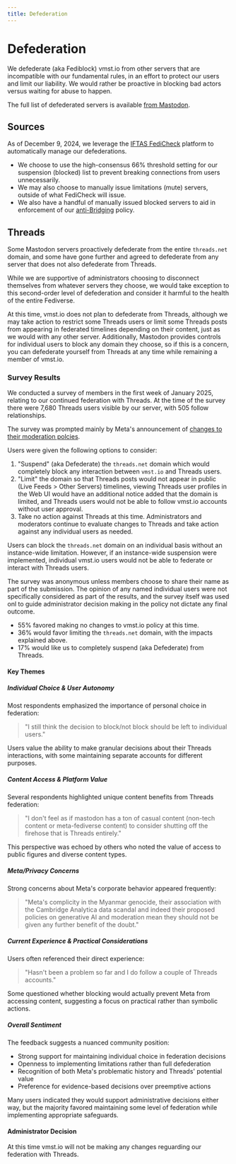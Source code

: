 ```yaml
---
title: Defederation
---
```


# Defederation

We defederate (aka Fediblock) vmst.io from other servers that are incompatible with our fundamental rules, in an effort to protect our users and limit our liability.
We would rather be proactive in blocking bad actors versus waiting for abuse to happen.

The full list of defederated servers is available [from Mastodon](https://vmst.io/about).

## Sources

As of December 9, 2024, we leverage the [IFTAS FediCheck](https://connect.iftas.org/library/iftas-documentation/fedicheck/) platform to automatically manage our defederations.

- We choose to use the high-consensus 66% threshold setting for our suspension (blocked) list to prevent breaking connections from users unnecessarily.
- We may also choose to manually issue limitations (mute) servers, outside of what FediCheck will issue.
- We also have a handful of manually issued blocked servers to aid in enforcement of our [anti-Bridging](/rules/bridges) policy.

## Threads

Some Mastodon servers proactively defederate from the entire `threads.net` domain, and some have gone further and agreed to defederate from any server that does not also defederate from Threads.

While we are supportive of administrators choosing to disconnect themselves from whatever servers they choose, we would take exception to this second-order level of defederation and consider it harmful to the health of the entire Fediverse.

At this time, vmst.io does not plan to defederate from Threads, although we may take action to restrict some Threads users or limit some Threads posts from appearing in federated timelines depending on their content, just as we would with any other server.
Additionally, Mastodon provides controls for individual users to block any domain they choose, so if this is a concern, you can defederate yourself from Threads at any time while remaining a member of vmst.io.

### Survey Results

We conducted a survey of members in the first week of January 2025, relating to our continued federation with Threads.
At the time of the survey there were 7,680 Threads users visible by our server, with 505 follow relationships.

The survey was prompted mainly by Meta's announcement of [changes to their moderation polcies](https://www.theverge.com/2025/1/7/24338471/meta-hate-speech-hateful-conduct-policy-moderation).

Users were given the following options to consider:

1. "Suspend" (aka Defederate) the `threads.net` domain which would completely block any interaction between `vmst.io` and Threads users.
2. "Limit" the domain so that Threads posts would not appear in public (Live Feeds > Other Servers) timelines, viewing Threads user profiles in the Web UI would have an additional notice added that the domain is limited, and Threads users would not be able to follow vmst.io accounts without user approval.
3. Take no action against Threads at this time. Administrators and moderators continue to evaluate changes to Threads and take action against any individual users as needed.

Users can block the `threads.net` domain on an individual basis without an instance-wide limitation.
However, if an instance-wide suspension were implemented, individual vmst.io users would not be able to federate or interact with Threads users.

The survey was anonymous unless members choose to share their name as part of the submission.
The opinion of any named individual users were not specifically considered as part of the results, and the survey itself was used onl to guide administrator decision making in the policy not dictate any final outcome.

- 55% favored making no changes to vmst.io policy at this time.
- 36% would favor limiting the `threads.net` domain, with the impacts explained above.
- 17% would like us to completely suspend (aka Defederate) from Threads.

#### Key Themes

##### Individual Choice & User Autonomy

Most respondents emphasized the importance of personal choice in federation:

> "I still think the decision to block/not block should be left to individual users."

Users value the ability to make granular decisions about their Threads interactions, with some maintaining separate accounts for different purposes.

##### Content Access & Platform Value

Several respondents highlighted unique content benefits from Threads federation:

> "I don't feel as if mastodon has a ton of casual content (non-tech content or meta-fediverse content) to consider shutting off the firehose that is Threads entirely."

This perspective was echoed by others who noted the value of access to public figures and diverse content types.

##### Meta/Privacy Concerns

Strong concerns about Meta's corporate behavior appeared frequently:

> "Meta's complicity in the Myanmar genocide, their association with the Cambridge Analytica data scandal and indeed their proposed policies on generative AI and moderation mean they should not be given any further benefit of the doubt."

##### Current Experience & Practical Considerations

Users often referenced their direct experience:

> "Hasn't been a problem so far and I do follow a couple of Threads accounts."

Some questioned whether blocking would actually prevent Meta from accessing content, suggesting a focus on practical rather than symbolic actions.

##### Overall Sentiment

The feedback suggests a nuanced community position:

- Strong support for maintaining individual choice in federation decisions
- Openness to implementing limitations rather than full defederation
- Recognition of both Meta's problematic history and Threads' potential value
- Preference for evidence-based decisions over preemptive actions

Many users indicated they would support administrative decisions either way, but the majority favored maintaining some level of federation while implementing appropriate safeguards.

#### Administrator Decision

At this time vmst.io will not be making any changes reguarding our federation with Threads.